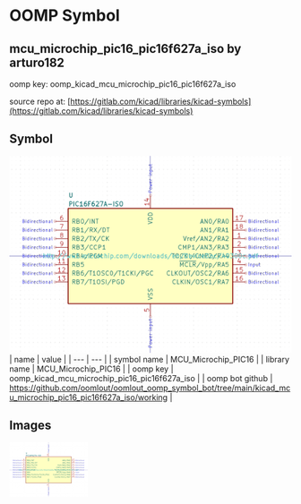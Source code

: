 # OOMP Symbol  
## mcu_microchip_pic16_pic16f627a_iso  by arturo182  
  
oomp key: oomp_kicad_mcu_microchip_pic16_pic16f627a_iso  
  
source repo at: [https://gitlab.com/kicad/libraries/kicad-symbols](https://gitlab.com/kicad/libraries/kicad-symbols)  
## Symbol  
  
[![working.png](working_600.png)](working.png)  
| name | value | 
| --- | --- | 
| symbol name | MCU_Microchip_PIC16 | 
| library name | MCU_Microchip_PIC16 | 
| oomp key | oomp_kicad_mcu_microchip_pic16_pic16f627a_iso | 
| oomp bot github | https://github.com/oomlout/oomlout_oomp_symbol_bot/tree/main/kicad_mcu_microchip_pic16_pic16f627a_iso/working | 
## Images  
  
[![working.png](working_140.png)](working.png)  
